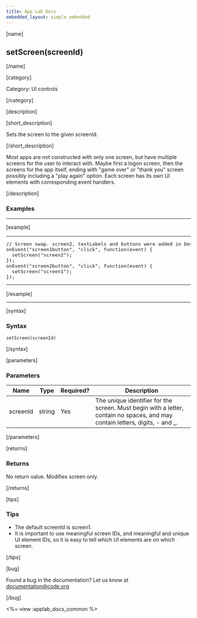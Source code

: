 ```yaml
---
title: App Lab Docs
embedded_layout: simple_embedded
---
```


[name]

## setScreen(screenId)

[/name]

[category]

Category: UI controls

[/category]

[description]

[short_description]

Sets the screen to the given screenId.

[/short_description]

Most apps are not constructed with only one screen, but have multiple screens for the user to interact with. Maybe first a logon screen, then the screens for the app itself, ending with "game over" or "thank you" screen possibly including a "play again" option. Each screen has its own UI elements with corresponding event handlers.

[/description]

### Examples
____________________________________________________

[example]

<table>
<tr>
<td style="border-style:none; width:90%; padding:0px">
<pre>
// Screen swap. screen2, textLabels and buttons were added in Design mode.
onEvent("screen1button", "click", function(event) {
  setScreen("screen2");
});
onEvent("screen2button", "click", function(event) {
  setScreen("screen1");
});
</pre>
</td>
<td style="border-style:none; width:10%; padding:0px">
<img src='https://images.code.org/7edc7cae04f11aabdc8974e8216c8024-image-1447072288182.gif'>
</td>
</tr>
</table>

[/example]

____________________________________________________

[syntax]

### Syntax

```
setScreen(screenId)
```

[/syntax]

[parameters]

### Parameters

| Name  | Type | Required? | Description |
|-----------------|------|-----------|-------------|
| screenId | string | Yes | The unique identifier for the screen. Must begin with a letter, contain no spaces, and may contain letters, digits, - and _.  |

[/parameters]

[returns]

### Returns
No return value. Modifies screen only.

[/returns]

[tips]

### Tips

- The default screenId is screen1.
- It is important to use meaningful screen IDs, and meaningful and unique UI element IDs, so it is easy to tell which UI elements are on which screen.

[/tips]

[bug]

Found a bug in the documentation? Let us know at documentation@code.org

[/bug]

<%= view :applab_docs_common %>
